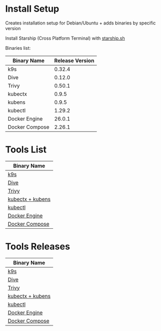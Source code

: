 # Install Setup

Creates installation setup for Debian/Ubuntu + adds binaries by specific version

Install Starship (Cross Platform Terminal) with [starship.sh](https://github.com/jz543fm/starship-conf) 

Binaries list:

|     Binary Name       | Release Version |
| --------------------  | -------------   |
|     k9s               |     0.32.4      |
|     Dive              |     0.12.0      |
|     Trivy             |     0.50.1      |
|     kubectx           |     0.9.5       |
|     kubens            |     0.9.5       |
|     kubectl           |     1.29.2      |
|     Docker Engine     |     26.0.1      |
|     Docker Compose    |     2.26.1      |

# Tools List

|    Binary Name                                                    
| --------------------                                              
|     [k9s](https://github.com/derailed/k9s)                        
|     [Dive](https://github.com/wagoodman/dive)        
|     [Trivy](https://github.com/aquasecurity/trivy)
|     [kubectx + kubens](https://github.com/ahmetb/kubectx)
|     [kubectl](https://github.com/kubernetes/kubectl)
|     [Docker Engine](https://github.com/docker)   
|     [Docker Compose](https://github.com/docker/compose)

# Tools Releases

|    Binary Name                                                    
| --------------------                                              
|     [k9s](https://github.com/derailed/k9s/releases)                        
|     [Dive](https://github.com/wagoodman/dive/releases)        
|     [Trivy](https://github.com/aquasecurity/trivy/releases)
|     [kubectx + kubens](https://github.com/ahmetb/kubectx/releases)
|     [kubectl](https://kubernetes.io/releases/)
|     [Docker Engine](https://docs.docker.com/engine/release-notes/26.0/)   
|     [Docker Compose](https://github.com/docker/compose/releases)